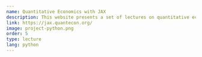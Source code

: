 ```yaml
---
name: Quantitative Economics with JAX
description: This website presents a set of lectures on quantitative economic modeling using GPUs and Google JAX.
link: https://jax.quantecon.org/
image: project-python.png
order: 5
type: lecture
lang: python
---
```

